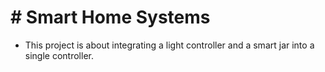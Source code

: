 # # Smart Home Systems

* This project is about integrating a light controller and a smart jar into a single controller. 
